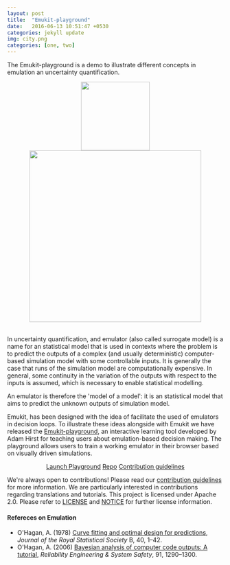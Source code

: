 ```yaml
---
layout: post
title:  "Emukit-playground"
date:   2016-06-13 10:51:47 +0530
categories: jekyll update
img: city.png
categories: [one, two]
---
```

The Emukit-playground is a demo to illustrate different concepts in emulation an uncertainty quantification.

<div align="center"><img width="160" src="https://github.com/amzn/emukit-playground/raw/master/img/taxi.png" />        <img width="400" src="https://github.com/amzn/emukit-playground/raw/master/img/bayes.png" /></div>

<br/>

In uncertainty quantification, and emulator (also called surrogate model) is a name for an statistical model 
that is used in contexts where the problem is to predict the outputs of a complex (and usually deterministic) 
computer-based simulation model with some controllable inputs. It is generally the case that runs of the simulation model are computationally expensive. In general, some continuity in the variation of the outputs with respect to the inputs is assumed, which is necessary to enable statistical modelling.

An emulator is therefore the 'model of a model': it is an statistical model that aims to predict the unknown outputs of simulation model.

Emukit, has been designed with the idea of facilitate the used of emulators in decision loops. To illustrate these ideas 
alongside with Emukit we have released the [Emukit-playground](https://github.com/amzn/emukit-playground), an interactive learning tool developed by Adam Hirst 
for teaching users about emulation-based decision making. The playground allows users to train a working emulator in their browser based on visually driven simulations.


<p align="center"><a href="https://amzn.github.io/emukit-playground" class="btn btn-primary">Launch Playground</a>
<a href="https://github.com/amzn/emukit-playground" class="btn btn-success">Repo</a>
<a href="https://github.com/amzn/emukit-playground/blob/master/CONTRIBUTING.md" class="btn btn-info">Contribution guidelines</a></p>

We're always open to contributions! Please read our [contribution guidelines](CONTRIBUTING.md) for more information. We are particularly interested in contributions regarding translations and tutorials. This project is licensed under Apache 2.0. Please refer to [LICENSE](LICENSE) and [NOTICE](NOTICE) for further license information.


#### Refereces on Emulation 

- O'Hagan, A. (1978) [Curve fitting and optimal design for predictions](https://www.jstor.org/stable/2984861), *Journal of the Royal Statistical Society* B, 40, 1–42.
- O'Hagan, A. (2006) [Bayesian analysis of computer code outputs: A tutorial](https://www.sciencedirect.com/science/article/pii/S0951832005002383), *Reliability Engineering & System Safety*, 91, 1290–1300.